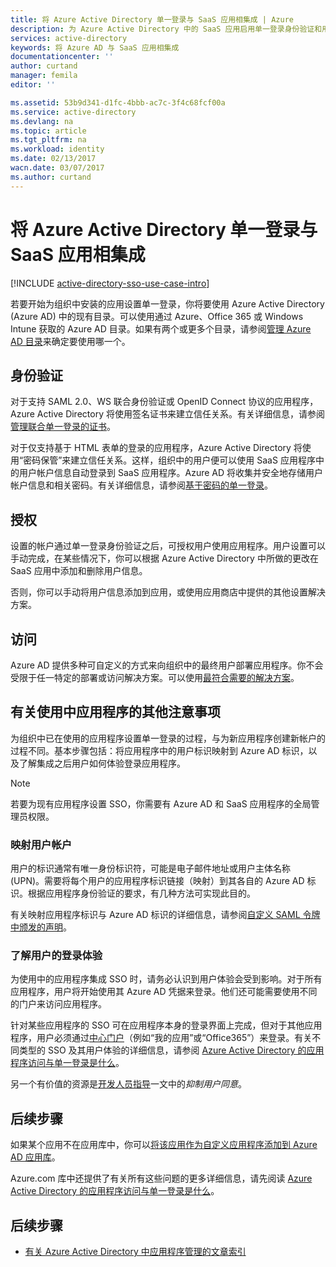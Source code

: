```yaml
---
title: 将 Azure Active Directory 单一登录与 SaaS 应用相集成 | Azure
description: 为 Azure Active Directory 中的 SaaS 应用启用单一登录身份验证和用户设置集中式访问管理。有关如何将 Azure Active Directory 集成到 SaaS 应用的概述。
services: active-directory
keywords: 将 Azure AD 与 SaaS 应用相集成
documentationcenter: ''
author: curtand
manager: femila
editor: ''

ms.assetid: 53b9d341-d1fc-4bbb-ac7c-3f4c68fcf00a
ms.service: active-directory
ms.devlang: na
ms.topic: article
ms.tgt_pltfrm: na
ms.workload: identity
ms.date: 02/13/2017
wacn.date: 03/07/2017
ms.author: curtand
---
```


# 将 Azure Active Directory 单一登录与 SaaS 应用相集成  

[!INCLUDE [active-directory-sso-use-case-intro](../../includes/active-directory-sso-use-case-intro.md)]

若要开始为组织中安装的应用设置单一登录，你将要使用 Azure Active Directory (Azure AD) 中的现有目录。可以使用通过 Azure、Office 365 或 Windows Intune 获取的 Azure AD 目录。如果有两个或更多个目录，请参阅[管理 Azure AD 目录](./active-directory-administer.md)来确定要使用哪一个。

## 身份验证
对于支持 SAML 2.0、WS 联合身份验证或 OpenID Connect 协议的应用程序，Azure Active Directory 将使用签名证书来建立信任关系。有关详细信息，请参阅[管理联合单一登录的证书](./active-directory-sso-certs.md)。

对于仅支持基于 HTML 表单的登录的应用程序，Azure Active Directory 将使用“密码保管”来建立信任关系。这样，组织中的用户便可以使用 SaaS 应用程序中的用户帐户信息自动登录到 SaaS 应用程序。Azure AD 将收集并安全地存储用户帐户信息和相关密码。有关详细信息，请参阅[基于密码的单一登录](./active-directory-appssoaccess-whatis.md#password-based-single-sign-on)。

## 授权
设置的帐户通过单一登录身份验证之后，可授权用户使用应用程序。用户设置可以手动完成，在某些情况下，你可以根据 Azure Active Directory 中所做的更改在 SaaS 应用中添加和删除用户信息。

否则，你可以手动将用户信息添加到应用，或使用应用商店中提供的其他设置解决方案。

## 访问
Azure AD 提供多种可自定义的方式来向组织中的最终用户部署应用程序。你不会受限于任一特定的部署或访问解决方案。可以使用[最符合需要的解决方案](./active-directory-appssoaccess-whatis.md#deploying-azure-ad-integrated-applications-to-users)。

## 有关使用中应用程序的其他注意事项
为组织中已在使用的应用程序设置单一登录的过程，与为新应用程序创建新帐户的过程不同。基本步骤包括：将应用程序中的用户标识映射到 Azure AD 标识，以及了解集成之后用户如何体验登录应用程序。

> [!NOTE]
若要为现有应用程序设置 SSO，你需要有 Azure AD 和 SaaS 应用程序的全局管理员权限。
>
>

### 映射用户帐户
用户的标识通常有唯一身份标识符，可能是电子邮件地址或用户主体名称 (UPN)。需要将每个用户的应用程序标识链接（映射）到其各自的 Azure AD 标识。根据应用程序身份验证的要求，有几种方法可实现此目的。

有关映射应用程序标识与 Azure AD 标识的详细信息，请参阅[自定义 SAML 令牌中颁发的声明](http://social.technet.microsoft.com/wiki/contents/articles/31257.azure-active-directory-customizing-claims-issued-in-the-saml-token-for-pre-integrated-apps.aspx)。

### 了解用户的登录体验
为使用中的应用程序集成 SSO 时，请务必认识到用户体验会受到影响。对于所有应用程序，用户将开始使用其 Azure AD 凭据来登录。他们还可能需要使用不同的门户来访问应用程序。

针对某些应用程序的 SSO 可在应用程序本身的登录界面上完成，但对于其他应用程序，用户必须通过[中心门户](https://login.partner.microsoftonline.cn)（例如“我的应用”或“Office365”）来登录。有关不同类型的 SSO 及其用户体验的详细信息，请参阅 [Azure Active Directory 的应用程序访问与单一登录是什么](./active-directory-appssoaccess-whatis.md)。

另一个有价值的资源是[开发人员指导](./active-directory-applications-guiding-developers-for-lob-applications.md)一文中的*抑制用户同意*。

## 后续步骤

如果某个应用不在应用库中，你可以[将该应用作为自定义应用程序添加到 Azure AD 应用库](http://blogs.technet.com/b/ad/archive/2015/06/17/bring-your-own-app-with-azure-ad-self-service-saml-configuration-gt-now-in-preview.aspx)。

Azure.com 库中还提供了有关所有这些问题的更多详细信息，请先阅读 [Azure Active Directory 的应用程序访问与单一登录是什么](./active-directory-appssoaccess-whatis.md)。

## 后续步骤
- [有关 Azure Active Directory 中应用程序管理的文章索引](./active-directory-apps-index.md)

<!---HONumber=Mooncake_0227_2017-->
<!---Update_Description: wording update -->